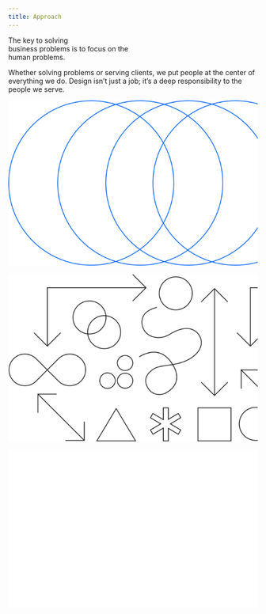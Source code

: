 ```yaml
---
title: Approach
---
```


<title-block>
The key to solving<br>
business problems
<span>is to focus on the
<br>human problems.</span>
</title-block>

<grid background="gray-10">
<column lg="8">

Whether solving problems or serving clients, we put people at the center of everything we do. Design isn’t just a job; it’s a deep responsibility to the people we serve.

</column>

</grid>

<tile
    size="xl"
    background="black"
    light="true"
    title_one="Design Philosophy"
    title_two="The beliefs behind everything we do."
    description="Design is about moving people forward, both emotionally and functionally.">
    <img src="../global/images/xl_design_philosphy.png" alt="Geometric shapes"/>
  </tile>

  <tile
    size="xl"
    background="#E7E7E7"
    title_one="Design Thinking"
    title_two="Human-centered design at scale."
    description="Explore the framework that drives how we think and work every day.">
    <img src="../global/images/xl_design_thinking.png" alt="Geometric shapes"/>
  </tile>

  <tile
    size="xl"
    background="#373737"
    light="true"
    title_one="Design Services"
    title_two="Your business partner by design."
    description="Partner with us to help define your strategy, create exceptional experiences, and drive better business outcomes.">
    <img src="../global/images/xl_design_services.png" alt="Ven diagram emphasizing overlapping area"/>
  </tile>
